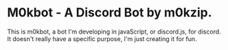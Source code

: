 # M0kbot - A Discord Bot by m0kzip.
This is m0kbot, a bot I'm developing in javaScript, or discord.js, for discord.<br/>
It doesn't really have a specific purpose, I'm just creating it for fun.
<!-- this should be a comment -->
